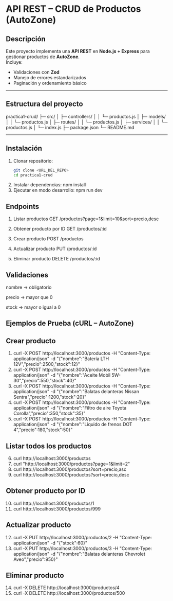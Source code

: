 # API REST – CRUD de Productos (AutoZone)

## Descripción
Este proyecto implementa una **API REST** en **Node.js + Express** para gestionar productos de **AutoZone**.  
Incluye:

- Validaciones con **Zod**  
- Manejo de errores estandarizados  
- Paginación y ordenamiento básico  
---

## Estructura del proyecto
practica1-crud/
├─ src/
│ ├─ controllers/
│ │ └─ productos.js
│ ├─ models/
│ │ └─ productos.js
│ ├─ routes/
│ │ └─ productos.js
│ ├─ services/
│ │ └─ productos.js
│ └─ index.js
├─ package.json
└─ README.md

---

## Instalación

1. Clonar repositorio:
   ```bash
   git clone <URL_DEL_REPO>
   cd practica1-crud

2. Instalar dependencias:
npm install
3. Ejecutar en modo desarrollo:
npm run dev

## Endpoints
1. Listar productos
GET /productos?page=1&limit=10&sort=precio,desc

2. Obtener producto por ID
GET /productos/:id
3. Crear producto
POST /productos
4. Actualizar producto
PUT /productos/:id
5. Eliminar producto
DELETE /productos/:id

## Validaciones
nombre → obligatorio

precio → mayor que 0

stock → mayor o igual a 0

## Ejemplos de Prueba (cURL – AutoZone)
## Crear producto 
1. curl -X POST http://localhost:3000/productos -H "Content-Type: application/json" -d "{\"nombre\":\"Batería LTH 12V\",\"precio\":2500,\"stock\":12}"
2. curl -X POST http://localhost:3000/productos -H "Content-Type: application/json" -d "{\"nombre\":\"Aceite Mobil 5W-30\",\"precio\":550,\"stock\":40}"
3. curl -X POST http://localhost:3000/productos -H "Content-Type: application/json" -d "{\"nombre\":\"Balatas delanteras Nissan Sentra\",\"precio\":1200,\"stock\":20}"
4. curl -X POST http://localhost:3000/productos -H "Content-Type: application/json" -d "{\"nombre\":\"Filtro de aire Toyota Corolla\",\"precio\":350,\"stock\":35}"
5. curl -X POST http://localhost:3000/productos -H "Content-Type: application/json" -d "{\"nombre\":\"Líquido de frenos DOT 4\",\"precio\":180,\"stock\":50}"

## Listar todos los productos
6. curl http://localhost:3000/productos
7. curl "http://localhost:3000/productos?page=1&limit=2"
8. curl http://localhost:3000/productos?sort=precio,asc
9. curl http://localhost:3000/productos?sort=precio,desc


## Obtener producto por ID
10. curl http://localhost:3000/productos/1
11. curl http://localhost:3000/productos/999


## Actualizar producto
12. curl -X PUT http://localhost:3000/productos/2 -H "Content-Type: application/json" -d "{\"stock\":60}"
13. curl -X PUT http://localhost:3000/productos/3 -H "Content-Type: application/json" -d "{\"nombre\":\"Balatas delanteras Chevrolet Aveo\",\"precio\":950}"

## Eliminar producto 
14. curl -X DELETE http://localhost:3000/productos/4
15. curl -X DELETE http://localhost:3000/productos/500
